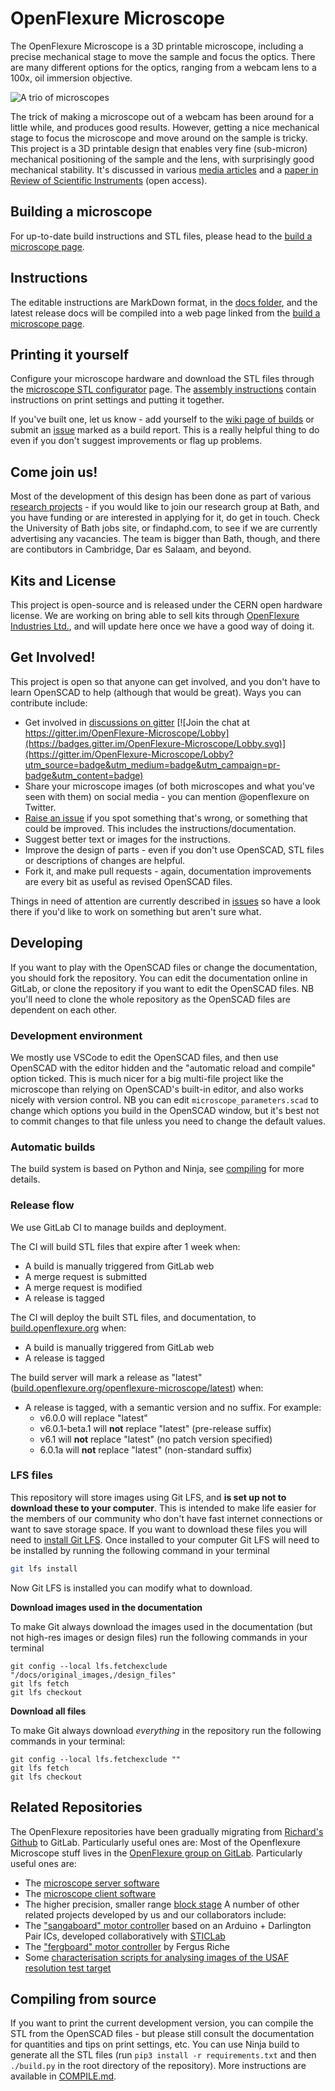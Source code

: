 # OpenFlexure Microscope
The OpenFlexure Microscope is a  3D printable microscope, including a precise mechanical stage to move the sample and focus the optics.  There are many different options for the optics, ranging from a webcam lens to a 100x, oil immersion objective.

![A trio of microscopes](https://openflexure.org/assets/MicroscopeBlenderTrio.png)

The trick of making a microscope out of a webcam has been around for a little while, and produces good results.  However, getting a nice mechanical stage to focus the microscope and move around on the sample is tricky.  This project is a 3D printable design that enables very fine (sub-micron) mechanical positioning of the sample and the lens, with surprisingly good mechanical stability.  It's discussed in various [media articles](https://gitlab.com/openflexure/openflexure-microscope/wikis/Media-Articles) and a [paper in Review of Scientific Instruments](http://dx.doi.org/10.1063/1.4941068) (open access).

## Building a microscope
For up-to-date build instructions and STL files, please head to the [build a microscope page].

[build a microscope page]: https://openflexure.org/projects/microscope/build

## Instructions
The editable instructions are MarkDown format, in the [docs folder](./docs/), and the latest release docs will be compiled into a web page linked from the [build a microscope page].

## Printing it yourself
Configure your microscope hardware and download the STL files through the [microscope STL configurator] page.  The [assembly instructions](https://build.openflexure.org/openflexure-microscope/latest/docs) contain instructions on print settings and putting it together.

If you've built one, let us know - add yourself to the [wiki page of builds](https://gitlab.com/openflexure/openflexure-microscope/wikis/Assembly-Logs) or submit an [issue](https://gitlab.com/openflexure/openflexure-microscope/issues/new) marked as a build report.  This is a really helpful thing to do even if you don't suggest improvements or flag up problems.

[microscope STL configurator]: https://microscope-stls.openflexure.org

## Come join us!
Most of the development of this design has been done as part of various [research projects](http://www.bath.ac.uk/physics/contacts/academics/richard-bowman/index.html) - if you would like to join our research group at Bath, and you have funding or are interested in applying for it, do get in touch.  Check the University of Bath jobs site, or findaphd.com, to see if we are currently advertising any vacancies.  The team is bigger than Bath, though, and there are contibutors in Cambridge, Dar es Salaam, and beyond.

## Kits and License
This project is open-source and is released under the CERN open hardware license.  We are working on bring able to sell kits through [OpenFlexure Industries Ltd.](https://www.openflexure.com/), and will update here once we have a good way of doing it.

## Get Involved!
This project is open so that anyone can get involved, and you don't have to learn OpenSCAD to help (although that would be great).  Ways you can contribute include:

* Get involved in [discussions on gitter](https://gitter.im/OpenFlexure-Microscope/Lobby) [![Join the chat at https://gitter.im/OpenFlexure-Microscope/Lobby](https://badges.gitter.im/OpenFlexure-Microscope/Lobby.svg)](https://gitter.im/OpenFlexure-Microscope/Lobby?utm_source=badge&utm_medium=badge&utm_campaign=pr-badge&utm_content=badge)
* Share your microscope images (of both microscopes and what you've seen with them) on social media - you can mention @openflexure on Twitter.
* [Raise an issue](https://gitlab.com/openflexure/openflexure-microscope/issues/) if you spot something that's wrong, or something that could be improved.  This includes the instructions/documentation.
* Suggest better text or images for the instructions.
* Improve the design of parts - even if you don't use OpenSCAD, STL files or descriptions of changes are helpful.
* Fork it, and make pull requests - again, documentation improvements are every bit as useful as revised OpenSCAD files.

Things in need of attention are currently described in [issues](https://gitlab.com/openflexure/openflexure-microscope/issues/) so have a look there if you'd like to work on something but aren't sure what.

## Developing
If you want to play with the OpenSCAD files or change the documentation, you should fork the repository.  You can edit the documentation online in GitLab, or clone the repository if you want to edit the OpenSCAD files.  NB you'll need to clone the whole repository as the OpenSCAD files are dependent on each other.

### Development environment
We mostly use VSCode to edit the OpenSCAD files, and then use OpenSCAD with the editor hidden and the "automatic reload and compile" option ticked.  This is much nicer for a big multi-file project like the microscope than relying on OpenSCAD's built-in editor, and also works nicely with version control.  NB you can edit ``microscope_parameters.scad`` to change which options you build in the OpenSCAD window, but it's best not to commit changes to that file unless you need to change the default values.

### Automatic builds
The build system is based on Python and Ninja, see [compiling](COMPILE.md) for more details.

### Release flow
We use GitLab CI to manage builds and deployment.

The CI will build STL files that expire after 1 week when:
* A build is manually triggered from GitLab web
* A merge request is submitted
* A merge request is modified
* A release is tagged

The CI will deploy the built STL files, and documentation, to [build.openflexure.org](https://build.openflexure.org/) when:
* A build is manually triggered from GitLab web
* A release is tagged

The build server will mark a release as "latest" ([build.openflexure.org/openflexure-microscope/latest](https://build.openflexure.org/openflexure-microscope/latest)) when:
* A release is tagged, with a semantic version and no suffix. For example:
  * v6.0.0 will replace "latest"
  * v6.0.1-beta.1 will **not** replace "latest" (pre-release suffix)
  * v6.1 will **not** replace "latest" (no patch version specified)
  * 6.0.1a will **not** replace "latest" (non-standard suffix)

### LFS files

This repository will store images using Git LFS, and **is set up not to download these to your computer**.  This is intended to make life easier for the members of our community who don't have fast internet connections or want to save storage space.  If you want to download these files you will need to [install Git LFS](https://git-lfs.github.com/). Once installed to your computer Git LFS will need to be installed by running the following command in your terminal
```bash
git lfs install
```

Now Git LFS is installed you can modify what to download.

**Download images used in the documentation**

To make Git always download the images used in the documentation (but not high-res images or design files) run the following commands in your terminal
```
git config --local lfs.fetchexclude "/docs/original_images,/design_files"
git lfs fetch
git lfs checkout
```

**Download all files**

To make Git always download *everything* in the repository run the following commands in your terminal:
```
git config --local lfs.fetchexclude ""
git lfs fetch
git lfs checkout
```


## Related Repositories
The OpenFlexure repositories have been gradually migrating from [Richard's Github](https://github.com/rwb27/) to GitLab.  Particularly useful ones are:
Most of the Openflexure Microscope stuff lives in the [OpenFlexure group on GitLab](https://gitlab.com/openflexure).  Particularly useful ones are:
* The [microscope server software](https://gitlab.com/openflexure/openflexure-microscope-server)
* The [microscope client software](https://gitlab.com/openflexure/openflexure-microscope-jsclient)
* The higher precision, smaller range [block stage](https://gitlab.com/openflexure/openflexure-block-stage)
A number of other related projects developed by us and our collaborators include:
* The ["sangaboard" motor controller](https://gitlab.com/bath_open_instrumentation_group/sangaboard) based on an Arduino + Darlington Pair ICs, developed collaboratively with [STICLab](http://www.sticlab.co.tz)
* The ["fergboard" motor controller](https://github.com/fr293/motor_board) by Fergus Riche
* Some [characterisation scripts for analysing images of the USAF resolution test target](https://github.com/rwb27/usaf_analysis/)

## Compiling from source
If you want to print the current development version, you can compile the STL from the OpenSCAD files - but please still consult the documentation for quantities and tips on print settings, etc.  You can use Ninja build to generate all the STL files (run ``pip3 install -r requirements.txt`` and then ``./build.py`` in the root directory of the repository).  More instructions are available in [COMPILE.md](COMPILE.md).
